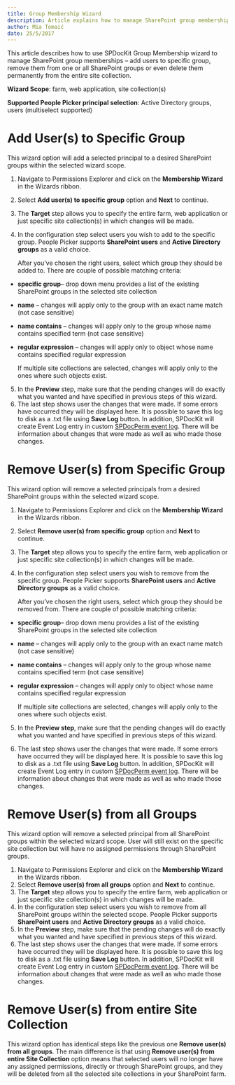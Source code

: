 ```yaml
---
title: Group Membership Wizard
description: Article explains how to manage SharePoint group memberships
author: Mia Tomaić
date: 25/5/2017
---
```


This article describes how to use SPDocKit Group Membership wizard to manage SharePoint group memberships – add users to specific group, remove them from one or all SharePoint groups or even delete them permanently from the entire site collection.

**Wizard Scope**: farm, web application, site collection(s)

**Supported People Picker principal selection**: Active Directory groups, users (multiselect supported)

# Add User(s) to Specific Group
This wizard option will add a selected principal to a desired SharePoint groups within the selected wizard scope.
1. Navigate to Permissions Explorer and click on the **Membership Wizard** in the Wizards ribbon.  
2. Select **Add user(s) to specific group** option and **Next** to continue.
3. The **Target** step allows you to specify the entire farm, web application  or just specific site collection(s) in which changes will be made.
4. In the configuration step select users you wish to add to the specific group. People Picker supports **SharePoint users** and **Active Directory groups** as a valid choice.

    After you’ve chosen the right users, select which group they should be added to. There are couple of possible matching criteria:

* **specific group**– drop down menu provides a list of the existing SharePoint groups in the selected site collection
* **name** – changes will apply only to the group with an exact name match (not case sensitive)
* **name contains** – changes will apply only to the group whose name contains specified term (not case sensitive)
* **regular expression** – changes will apply only to object whose name contains specified regular expression

    If multiple site collections are selected, changes will apply only to the ones where such objects exist.

5. In the **Preview** step, make sure that the pending changes will do exactly what you wanted and have specified in previous steps of this wizard.
6. The last step shows user the changes that were made. If some errors have occurred they will be displayed here. It is possible to save this log to disk as a .txt file using **Save Log** button. In addition, SPDocKit will create Event Log entry in custom [SPDocPerm event log](#internal/permission-management/spdockit-permission-management-event-log). There will be information about changes that were made as well as who made those changes.

# Remove User(s) from Specific Group

This wizard option will remove a selected principals from a desired SharePoint groups within the selected wizard scope.

1. Navigate to Permissions Explorer and click on the **Membership Wizard** in the Wizards ribbon.
2. Select **Remove user(s) from specific group** option and **Next** to continue.
3. The **Target** step allows you to specify the entire farm, web application or just specific site collection(s) in which changes will be made.
4.  In the configuration step select users you wish to remove from the specific group. People Picker supports **SharePoint users** and **Active Directory groups** as a valid choice.

    After you’ve chosen the right users, select which group they should be removed from. There are couple of possible matching criteria:

* **specific group**– drop down menu provides a list of the existing SharePoint groups in the selected site collection
* **name** – changes will apply only to the group with an exact name match (not case sensitive)
* **name contains** – changes will apply only to the group whose name contains specified term (not case sensitive)
* **regular expression** – changes will apply only to object whose name contains specified regular expression

    If multiple site collections are selected, changes will apply only to the ones where such objects exist.

5. In the **Preview step**, make sure that the pending changes will do exactly what you wanted and have specified in previous steps of this wizard.

6. The last step shows user the changes that were made. If some errors have occurred they will be displayed here. It is possible to save this log to disk as a .txt file using **Save Log** button. In addition, SPDocKit will create Event Log entry in custom [SPDocPerm event log](#internal/permission-management/spdockit-permission-management-event-log). There will be information about changes that were made as well as who made those changes.

# Remove User(s) from all Groups
This wizard option will remove a selected principal from all SharePoint groups within the selected wizard scope. User will still exist on the specific site collection but will have no assigned permissions through SharePoint groups.
1.  Navigate to Permissions Explorer and click on the **Membership Wizard** in the Wizards ribbon.
2.  Select **Remove user(s) from all groups** option and **Next** to continue.
3. The **Target** step allows you to specify the entire farm, web application or just specific site collection(s) in which changes will be made.
4.  In the configuration step select users you wish to remove from all SharePoint groups within the selected scope. People Picker supports **SharePoint users** and **Active Directory groups** as a valid choice.
5. In the **Preview** step, make sure that the pending changes will do exactly what you wanted and have specified in previous steps of this wizard.
6.  The last step shows user the changes that were made. If some errors have occurred they will be displayed here. It is possible to save this log to disk as a .txt file using **Save Log** button. In addition, SPDocKit will create Event Log entry in custom [SPDocPerm event log](#internal/permission-management/spdockit-permission-management-event-log). There will be information about changes that were made as well as who made those changes.

# Remove User(s) from entire Site Collection
This wizard option has identical steps like the previous one **Remove user(s) from all groups**. The main difference is that using **Remove user(s) from entire Site Collection** option means that selected users will no longer have any assigned permissions, directly or through SharePoint groups, and they will be deleted from all the selected site collections in your SharePoint farm.